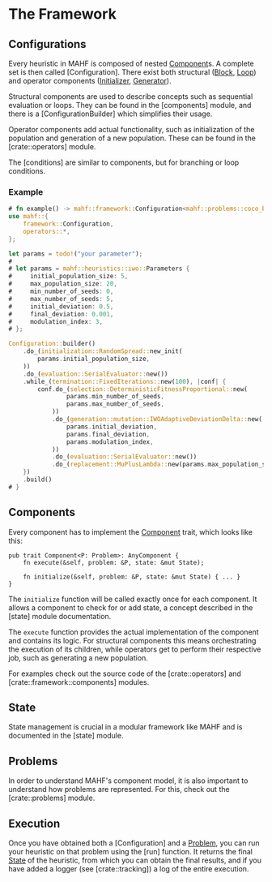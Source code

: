 # The Framework

## Configurations

Every heuristic in MAHF is composed of nested [Component](components::Component)s.
A complete set is then called [Configuration].
There exist both structural ([Block](components::Block), [Loop](components::Loop)) and operator components ([Initializer](crate::operators::initialization::Initializer), [Generator](crate::operators::generation::Generator)).

Structural components are used to describe concepts such as sequential evaluation or loops.
They can be found in the [components] module, and there is a [ConfigurationBuilder] which simplifies their usage.

Operator components add actual functionality, such as initialization of the population and generation of a new population. These can be found in the [crate::operators] module.

The [conditions] are similar to components, but for branching or loop conditions.

### Example

```rust
# fn example() -> mahf::framework::Configuration<mahf::problems::coco_bound::CocoInstance> {
use mahf::{
    framework::Configuration,
    operators::*,
};

let params = todo!("your parameter");
#
# let params = mahf::heuristics::iwo::Parameters {
#     initial_population_size: 5,
#     max_population_size: 20,
#     min_number_of_seeds: 0,
#     max_number_of_seeds: 5,
#     initial_deviation: 0.5,
#     final_deviation: 0.001,
#     modulation_index: 3,
# };

Configuration::builder()
    .do_(initialization::RandomSpread::new_init(
        params.initial_population_size,
    ))
    .do_(evaluation::SerialEvaluator::new())
    .while_(termination::FixedIterations::new(100), |conf| {
        conf.do_(selection::DeterministicFitnessProportional::new(
                params.min_number_of_seeds,
                params.max_number_of_seeds,
            ))
            .do_(generation::mutation::IWOAdaptiveDeviationDelta::new(
                params.initial_deviation,
                params.final_deviation,
                params.modulation_index,
            ))
            .do_(evaluation::SerialEvaluator::new())
            .do_(replacement::MuPlusLambda::new(params.max_population_size))
    })
    .build()
# }
```

## Components

Every component has to implement the [Component](components::Component) trait, which looks like this:
```ignore
pub trait Component<P: Problem>: AnyComponent {
    fn execute(&self, problem: &P, state: &mut State);

    fn initialize(&self, problem: &P, state: &mut State) { ... }
}
```

The `initialize` function will be called exactly once for each component.
It allows a component to check for or add state, a concept described in the [state] module documentation.

The `execute` function provides the actual implementation of the component and contains its logic.
For structural components this means orchestrating the execution of its children, while operators get to perform their respective job, such as generating a new population.

For examples check out the source code of the [crate::operators] and [crate::framework::components] modules.

## State

State management is crucial in a modular framework like MAHF and is documented in the [state] module.

## Problems

In order to understand MAHF's component model, it is also important to understand how problems are represented. For this, check out the [crate::problems] module.

## Execution

Once you have obtained both a [Configuration] and a [Problem](crate::problems::Problem), you can run your heuristic on that problem using the [run] function. It returns the final [State](state::State) of the heuristic, from which you can obtain the final results, and if you have added a logger (see [crate::tracking]) a log of the entire execution.
